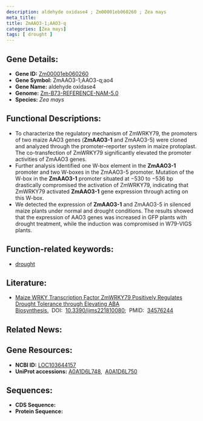 ```yaml
---
description: aldehyde oxidase4 ; Zm00001eb060260 ; Zea mays
meta_title:
title: ZmAAO3-1;AAO3-q
categories: [Zea mays]
tags: [ drought ]
---
```


## Gene Details:
- **Gene ID:**	[Zm00001eb060260](https://www.maizegdb.org/gene_center/gene/Zm00001eb060260)
- **Gene Symbol:** ZmAAO3-1;AAO3-q;ao4
- **Gene Name:** aldehyde oxidase4
- **Genome:** [Zm-B73-REFERENCE-NAM-5.0](https://www.maizegdb.org/genome/assembly/Zm-B73-REFERENCE-NAM-5.0)
- **Species:** *Zea mays*

## Functional Descriptions:
   - To characterize the regulatory mechanism of ZmWRKY79, the promoters of two maize AAO3 genes (**ZmAAO3-1** and ZmAAO3-5) were cloned and analyzed through the promoter–reporter system in maize protoplast. The co-transfection of ZmWRKY79 significantly elevated the promoter activities of ZmAAO3 genes.
   - Further analysis identified one W-box element in the **ZmAAO3-1** promoter and two W-boxes in the ZmAAO3-5 promoter. Mutation of the W-box in the **ZmAAO3-1** promoter situated at −530 to −536 bp drastically compromised the activation of ZmWRKY79, indicating that ZmWRKY79 activated **ZmAAO3-1** gene expression through acting on this W-box.
   - We detected the expression of **ZmAAO3-1** and ZmAAO3-5 in silenced maize plants under normal and drought conditions. The results showed that the expression of AAO3 genes was increased in GFP plants with drought treatment, while the induction was compromised in W79-VIGS plants.

## Function-related keywords:
- [drought](/tags/drought/)

## Literature:
   - [Maize WRKY Transcription Factor ZmWRKY79 Positively Regulates Drought Tolerance through Elevating ABA Biosynthesis.]( https://www.mdpi.com/1422-0067/22/18/10080)&nbsp;&nbsp;DOI:&nbsp;&nbsp;[10.3390/ijms221810080](https://www.mdpi.com/1422-0067/22/18/10080);&nbsp;&nbsp;PMID:&nbsp;&nbsp;[34576244](https://pubmed.ncbi.nlm.nih.gov/34576244/)

## Related News:

## Gene Resources:
- **NCBI ID:**  [LOC103644157](https://www.ncbi.nlm.nih.gov/gene/?term=LOC103644157)
- **UniProt accessions:** [A0A1D6L748](https://www.uniprot.org/uniprotkb/A0A1D6L748/entry),&nbsp;&nbsp;[A0A1D6L750](https://www.uniprot.org/uniprotkb/A0A1D6L750/entry)



## Sequences:
- **CDS Sequence:**
- **Protein Sequence:**
